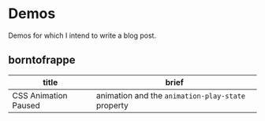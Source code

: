 # Demos

Demos for which I intend to write a blog post.

## borntofrappe

| title                | brief                                             |
| -------------------- | ------------------------------------------------- |
| CSS Animation Paused | animation and the `animation-play-state` property |
